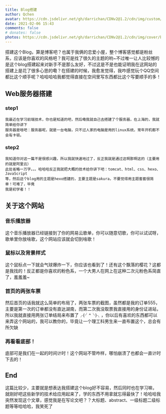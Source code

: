 ```yaml
---
title: Blog搭建
author: Qchen
avatar: https://cdn.jsdelivr.net/gh/darrichan/CDNv2@1.2/cdn/img/custom/avatar.jpg
date: 2021-02-06 15:43
comments: false
# donates: false
photos: https://cdn.jsdelivr.net/gh/darrichan/CDNv2@1.2/cdn/img/cover/bgc1.jpg
---
```

搭建这个Blog，算是博客吧？也属于我俩的恋爱小屋，整个博客感觉都是粉丝系，应该是你喜欢的风格吧？我可是找了很久的主题的哟~不过唯一让人比较憾的是这个blog搭建起来对新手不是那么友好，不过这是不是也能证明我在这网站的搭建上是花了很多心思的嘞？在搭建的时候，我愈发觉得，我咋感觉玩个QQ空间都比这个顺手呢？哈哈哈哈我都觉得直接在空间里写东西都比这个写要顺手的多！

## Web服务器搭建

### step1

``` 服务器是啥呀？
我最近在学习前端技术，你也是知道的吧，然后嘞我就自己去搭建了个服务器，在上海的，我就简单给你讲下
服务器是啥吧：服务器呢，就是一台电脑，只不过人家的电脑是用的linux系统，常年开机都不会有卡顿。    
```
### step2
``` 购买与搭建
我知道你对这一篇不是很感兴趣，所以我就快速地过了，反正我就是通过这啊那啊这的（主要用的就是阿里云）
此处省略一万字。。。哈哈哈反正我就把大概的技术给你讲下吧：tomcat、html、css、hexo、JavaScript
等，然后这个blog用的主题是hexo搭建的，主要主题是sakura，不要觉得用主题套套很简单！可难了，毕竟
我是初学者！！
```
## 关于这个网站
### 音乐播放器
这个音乐播放器已经链接到了你的网易云歌单，你可以随意切歌，你可以试试呀，歌单里你放啥歌，这个网站应该就会切到啥歌！
### 鼠标以及背景样式
这个鼠标点一下就会气球爆炸一下，你应该也看到了！还有这个飘落的樱花？这都是我找的！反正都是你喜欢的粉色系，一个大男人在网上在这种二次元粉色系简直了，羞羞羞~
### 首页的两张车票
然后首页的话我就这么简单的布局了，两张车票的截图，虽然都是我的订单555，主要是第一次的订单都没有直达湖南，而第二次我没取票我直接用的身份证进站，所以我就直接用两张订单结局来布置了╭(╯^╰)╮，你以后有喜欢的东西都可以来弄这个网站的，我可以教你的，毕竟让一个理工科男生来一直布置这个，总会有所欠缺
### 再看看底部！
底部可是我们在一起的时间计时！这个网站不管咋样，哪怕崩溃了也都会一直计时下去的！
## End
这篇比较少，主要就是想表达我搭建这个blog好不容易，然后同时也在学习嘛，就刚好吧这些新学的技术给应用起来了，学的东西不用拿就忘得最快了！哈哈哈我突然发现这个文章，感觉我是在写论文吧？？大标题、abstract、一级标题二级标题等等哈哈哈，我笑死了
